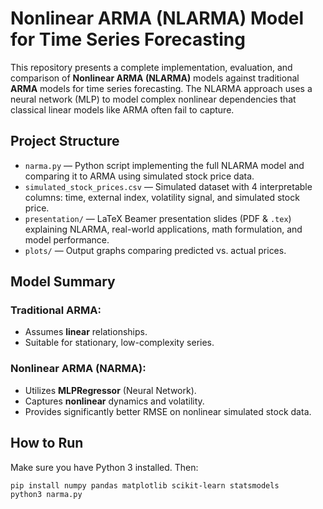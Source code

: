 # Nonlinear ARMA (NLARMA) Model for Time Series Forecasting

This repository presents a complete implementation, evaluation, and comparison of **Nonlinear ARMA (NLARMA)** models against traditional **ARMA** models for time series forecasting. The NLARMA approach uses a neural network (MLP) to model complex nonlinear dependencies that classical linear models like ARMA often fail to capture.

## Project Structure

- `narma.py` — Python script implementing the full NLARMA model and comparing it to ARMA using simulated stock price data.
- `simulated_stock_prices.csv` — Simulated dataset with 4 interpretable columns: time, external index, volatility signal, and simulated stock price.
- `presentation/` — LaTeX Beamer presentation slides (PDF & `.tex`) explaining NLARMA, real-world applications, math formulation, and model performance.
- `plots/` — Output graphs comparing predicted vs. actual prices.

## Model Summary

### Traditional ARMA:
- Assumes **linear** relationships.
- Suitable for stationary, low-complexity series.

### Nonlinear ARMA (NARMA):
- Utilizes **MLPRegressor** (Neural Network).
- Captures **nonlinear** dynamics and volatility.
- Provides significantly better RMSE on nonlinear simulated stock data.

## How to Run

Make sure you have Python 3 installed. Then:

```bash
pip install numpy pandas matplotlib scikit-learn statsmodels
python3 narma.py
